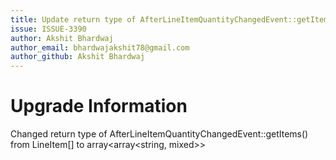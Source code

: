 ```yaml
---
title: Update return type of AfterLineItemQuantityChangedEvent::getItems()
issue: ISSUE-3390
author: Akshit Bhardwaj
author_email: bhardwajakshit78@gmail.com
author_github: Akshit Bhardwaj
---
```

# Upgrade Information
Changed return type of AfterLineItemQuantityChangedEvent::getItems() from LineItem[] to array<array<string, mixed>> 


